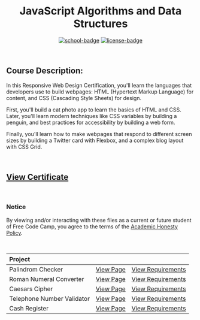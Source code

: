 <div align="center">

# JavaScript Algorithms and Data Structures

[![school-badge]][course-link]
[![license-badge]][LICENSE]

</div>

<!-- badge info -->
[school-badge]:https://img.shields.io/badge/free_Code_Camp-Algorithms_&_Data_Structures-white?labelColor=midnightblue&logo=freeCodeCamp&style=for-the-badge
[course-link]:https://www.freecodecamp.org/learn/javascript-algorithms-and-data-structures/ "Responsive Web Design"
[license-badge]:https://img.shields.io/github/license/parasiticfrisk/javascript-algorithms-and-data-structures?color=informational&&style=for-the-badge
[LICENSE]:LICENSE "MIT License"

<br>

## Course Description:
In this Responsive Web Design Certification, you'll learn the languages that developers use to build webpages: HTML (Hypertext Markup Language) for content, and CSS (Cascading Style Sheets) for design.

First, you'll build a cat photo app to learn the basics of HTML and CSS. Later, you'll learn modern techniques like CSS variables by building a penguin, and best practices for accessibility by building a web form.

Finally, you'll learn how to make webpages that respond to different screen sizes by building a Twitter card with Flexbox, and a complex blog layout with CSS Grid.

<br>

## [View Certificate](https://raw.githubusercontent.com/parasiticfrisk/javascript-algorithms-and-data-structures/gh-pages/images/javascript-algorithms-and-data-structures.jpg?token=GHSAT0AAAAAABWHWQ5M5RRCE2FCVRJYFDXIYWC32VQ)

<br>

### Notice
By viewing and/or interacting with these files as a current or future student of Free Code Camp, you agree to the terms of the [Academic Honesty Policy].

<br>

| Project                    |                     |                            |
| :------------------------- | :------------------ | :------------------------- |
| Palindrom Checker          | [View Page][proj01] | [View Requirements][req01] |
| Roman Numeral Converter    | [View Page][proj02] | [View Requirements][req02] |
| Caesars Cipher             | [View Page][proj03] | [View Requirements][req03] |
| Telephone Number Validator | [View Page][proj04] | [View Requirements][req04] |
| Cash Register              | [View Page][proj05] | [View Requirements][req05] |

<!-- project quick links -->
[proj01]:https://parasiticfrisk.github.io/basic-cognitive-process/fcc/js/01/palindrome.html
[proj02]:https://parasiticfrisk.github.io/basic-cognitive-process/fcc/js/02/roman_num.html
[proj03]:https://parasiticfrisk.github.io/basic-cognitive-process/fcc/js/03/cipher.html
[proj04]:https://parasiticfrisk.github.io/basic-cognitive-process/fcc/js/04/phone_valid.html
[proj05]:https://parasiticfrisk.github.io/basic-cognitive-process/fcc/js/05/register.html
[req01]:https://www.freecodecamp.org/learn/javascript-algorithms-and-data-structures/javascript-algorithms-and-data-structures-projects/palindrome-checker "Build a Palindrome Checker"
[req02]:https://www.freecodecamp.org/learn/javascript-algorithms-and-data-structures/javascript-algorithms-and-data-structures-projects/roman-numeral-converter "Build a Roman Numeral Converter"
[req03]:https://www.freecodecamp.org/learn/javascript-algorithms-and-data-structures/javascript-algorithms-and-data-structures-projects/caesars-cipher "Build a Caesar's Cipher"
[req04]:https://www.freecodecamp.org/learn/javascript-algorithms-and-data-structures/javascript-algorithms-and-data-structures-projects/telephone-number-validator "Build a Telephone Number Validator"
[req05]:https://www.freecodecamp.org/learn/javascript-algorithms-and-data-structures/javascript-algorithms-and-data-structures-projects/cash-register "Build a Cash Register"
[Academic Honesty Policy]:../academic_honesty_policy